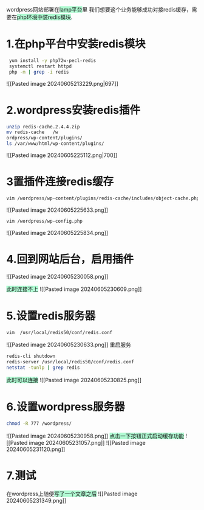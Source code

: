 
wordpress网站部署在<span style="background:#affad1">lamp平台</span>里
我们想要这个业务能够成功对接redis缓存，需要在<span style="background:#affad1">php环境中装redis模块</span>.

# 1.在php平台中安装redis模块
```bash
 yum install -y php72w-pecl-redis
 systemctl restart httpd
 php -m | grep -i redis
```
 ![[Pasted image 20240605213229.png|697]]
# 2.wordpress安装redis插件
```bash
unzip redis-cache.2.4.4.zip
mv redis-cache   /w
ordpress/wp-content/plugins/
ls /var/www/html/wp-content/plugins/
```
![[Pasted image 20240605225112.png|700]]
# 3置插件连接redis缓存
```bash
vim /wordpress/wp-content/plugins/redis-cache/includes/object-cache.php
```
![[Pasted image 20240605225633.png]]
```bash
vim /wordpress/wp-config.php
```
![[Pasted image 20240605225834.png]]
# 4.回到网站后台，启用插件
![[Pasted image 20240605230058.png]]

<span style="background:#affad1">此时连接不上</span>
![[Pasted image 20240605230609.png]]
# 5.设置redis服务器
```bash
vim  /usr/local/redis50/conf/redis.conf
```
![[Pasted image 20240605230633.png]]
重启服务
```bash
redis-cli shutdown
redis-server /usr/local/redis50/conf/redis.conf
netstat -tunlp | grep redis
```
<span style="background:#affad1">此时可以连接</span>
![[Pasted image 20240605230825.png]]

# 6.设置wordpress服务器
```bash
chmod -R 777 /wordpress/
```
![[Pasted image 20240605230958.png]]
<span style="background:#affad1">点击一下按钮正式启动缓存功能</span>
![[Pasted image 20240605231057.png]]
![[Pasted image 20240605231120.png]]
# 7.测试
在wordpress上随便<span style="background:#affad1">写了一个文章之后</span>
![[Pasted image 20240605231349.png]]

